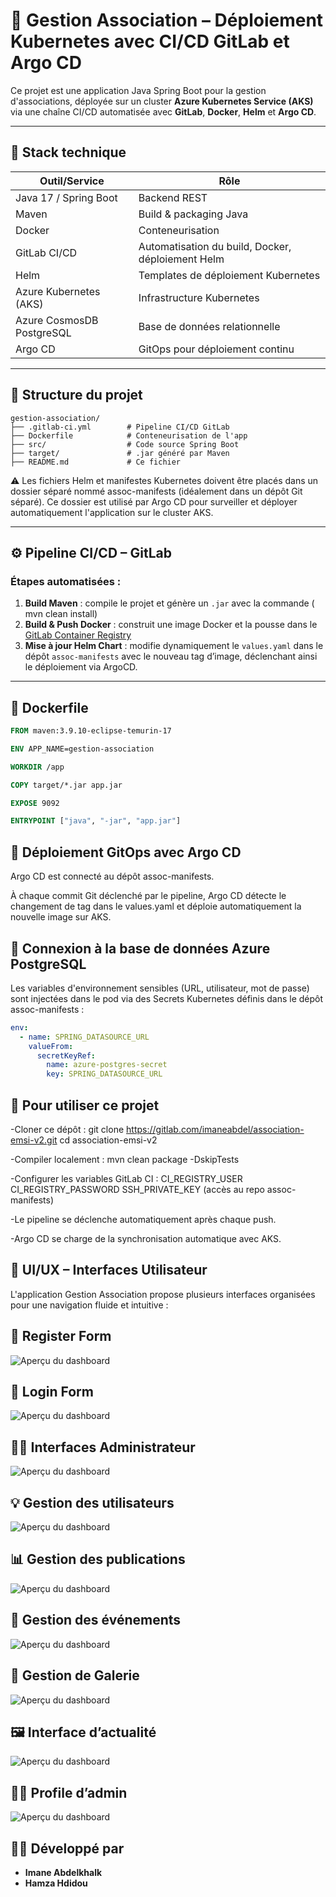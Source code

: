 # 🌿 Gestion Association – Déploiement Kubernetes avec CI/CD GitLab et Argo CD

Ce projet est une application Java Spring Boot pour la gestion d'associations, déployée sur un cluster **Azure Kubernetes Service (AKS)** via une chaîne CI/CD automatisée avec **GitLab**, **Docker**, **Helm** et **Argo CD**.

---

## 🧩 Stack technique

| Outil/Service             | Rôle                                                 |
|---------------------------|------------------------------------------------------|
| Java 17 / Spring Boot     | Backend REST                                         |
| Maven                     | Build & packaging Java                               |
| Docker                    | Conteneurisation                                     |
| GitLab CI/CD              | Automatisation du build, Docker, déploiement Helm   |
| Helm                      | Templates de déploiement Kubernetes                  |
| Azure Kubernetes (AKS)    | Infrastructure Kubernetes                            |
| Azure CosmosDB PostgreSQL | Base de données relationnelle                        |
| Argo CD                   | GitOps pour déploiement continu                      |

---

## 📂 Structure du projet

```text
gestion-association/
├── .gitlab-ci.yml        # Pipeline CI/CD GitLab
├── Dockerfile            # Conteneurisation de l'app
├── src/                  # Code source Spring Boot
├── target/               # .jar généré par Maven
├── README.md             # Ce fichier

```
⚠️ Les fichiers Helm et manifestes Kubernetes doivent être placés dans un dossier séparé nommé assoc-manifests (idéalement dans un dépôt Git séparé). Ce dossier est utilisé par Argo CD pour surveiller et déployer automatiquement l'application sur le cluster AKS.



---

## ⚙️ Pipeline CI/CD – GitLab

### Étapes automatisées :
1. **Build Maven** : compile le projet et génère un `.jar` avec la commande ( mvn clean install) 
2. **Build & Push Docker** : construit une image Docker et la pousse dans le [GitLab Container Registry](https://docs.gitlab.com/ee/user/packages/container_registry/)
3. **Mise à jour Helm Chart** : modifie dynamiquement le `values.yaml` dans le dépôt `assoc-manifests` avec le nouveau tag d’image, déclenchant ainsi le déploiement via ArgoCD.

---

## 🐳 Dockerfile

```dockerfile
FROM maven:3.9.10-eclipse-temurin-17

ENV APP_NAME=gestion-association

WORKDIR /app

COPY target/*.jar app.jar

EXPOSE 9092

ENTRYPOINT ["java", "-jar", "app.jar"]
```


## 🚀 Déploiement GitOps avec Argo CD
Argo CD est connecté au dépôt assoc-manifests.

À chaque commit Git déclenché par le pipeline, Argo CD détecte le changement de tag dans le values.yaml et déploie automatiquement la nouvelle image sur AKS.



## 🔐 Connexion à la base de données Azure PostgreSQL
Les variables d'environnement sensibles (URL, utilisateur, mot de passe) sont injectées dans le pod via des Secrets Kubernetes définis dans le dépôt assoc-manifests :

```yaml
env:
  - name: SPRING_DATASOURCE_URL
    valueFrom:
      secretKeyRef:
        name: azure-postgres-secret
        key: SPRING_DATASOURCE_URL

```


## 🚀 Pour utiliser ce projet
-Cloner ce dépôt :
git clone https://gitlab.com/imaneabdel/association-emsi-v2.git
cd association-emsi-v2

-Compiler localement :
mvn clean package -DskipTests

-Configurer les variables GitLab CI :
CI_REGISTRY_USER
CI_REGISTRY_PASSWORD
SSH_PRIVATE_KEY (accès au repo assoc-manifests)

-Le pipeline se déclenche automatiquement après chaque push.

-Argo CD se charge de la synchronisation automatique avec AKS.



## 🎨 UI/UX – Interfaces Utilisateur
L'application Gestion Association propose plusieurs interfaces organisées pour une navigation fluide et intuitive :

## 📝 Register Form
![Aperçu du dashboard](image/P1.png)

## 👤 Login Form
![Aperçu du dashboard](image/P2.png)

## 👨‍💼 Interfaces Administrateur
![Aperçu du dashboard](image/P3.png)

## 💡 Gestion des utilisateurs
![Aperçu du dashboard](image/P4.png)

## 📊 Gestion des publications
![Aperçu du dashboard](image/P5.png)

## 📅 Gestion des événements
![Aperçu du dashboard](image/P6.png)

## 📁 Gestion de Galerie
![Aperçu du dashboard](image/P7.png)

## 🖼️ Interface d’actualité
![Aperçu du dashboard](image/P8.png)

## 👨‍💼 Profile d’admin
![Aperçu du dashboard](image/P9.png)



## 👨‍💻 Développé par
- **Imane Abdelkhalk**
- **Hamza Hdidou**
